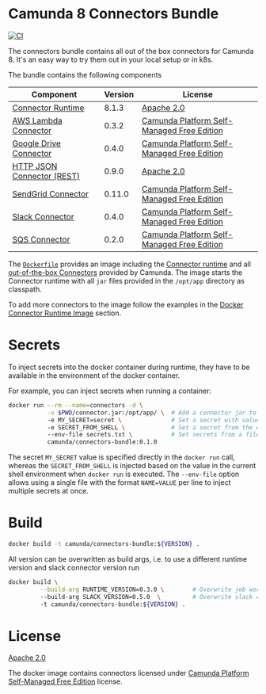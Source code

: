 # Camunda 8 Connectors Bundle

[![CI](https://github.com/camunda/connectors-bundle/actions/workflows/CI.yml/badge.svg)](https://github.com/camunda/connectors-bundle/actions/workflows/CI.yml)

The connectors bundle contains all out of the box connectors for Camunda 8. It's an easy way to try them out in your local setup or in k8s.

The bundle contains the following components

| Component                    | Version | License                                      |
| ---------------------------- |---------| -------------------------------------------- |
| [Connector Runtime]          | 8.1.3   | [Apache 2.0]                                 |
| [AWS Lambda Connector]       | 0.3.2   | [Camunda Platform Self-Managed Free Edition] |
| [Google Drive Connector]     | 0.4.0   | [Camunda Platform Self-Managed Free Edition] |
| [HTTP JSON Connector (REST)] | 0.9.0   | [Apache 2.0]                                 |
| [SendGrid Connector]         | 0.11.0  | [Camunda Platform Self-Managed Free Edition] |
| [Slack Connector]            | 0.4.0   | [Camunda Platform Self-Managed Free Edition] |
| [SQS Connector]              | 0.2.0   | [Camunda Platform Self-Managed Free Edition] |

The [`Dockerfile`](./Dockerfile) provides an image including the [Connector runtime]
and all [out-of-the-box Connectors](https://docs.camunda.io/docs/components/connectors/out-of-the-box-connectors/available-connectors-overview/)
provided by Camunda. The image starts the Connector runtime with all `jar`
files provided in the `/opt/app` directory as classpath.

To add more connectors to the image follow the examples in the [Docker Connector Runtime Image](https://github.com/camunda-community-hub/spring-zeebe/tree/master/connector-runtime#via-docker)
section.

# Secrets

To inject secrets into the docker container during runtime, they have to be
available in the environment of the docker container.

For example, you can inject secrets when running a container:

```bash
docker run --rm --name=connectors -d \
           -v $PWD/connector.jar:/opt/app/ \  # Add a connector jar to the classpath
           -e MY_SECRET=secret \              # Set a secret with value
           -e SECRET_FROM_SHELL \             # Set a secret from the environment
           --env-file secrets.txt \           # Set secrets from a file
           camunda/connectors-bundle:0.1.0
```

The secret `MY_SECRET` value is specified directly in the `docker run` call,
whereas the `SECRET_FROM_SHELL` is injected based on the value in the
current shell environment when `docker run` is executed. The `--env-file`
option allows using a single file with the format `NAME=VALUE` per line
to inject multiple secrets at once.

# Build

```bash
docker build -t camunda/connectors-bundle:${VERSION} .
```

All version can be overwritten as build args, i.e. to use a different runtime version and slack connector version run

```bash
docker build \
         --build-arg RUNTIME_VERSION=0.3.0 \        # Overwrite job worker runtime version
         --build-arg SLACK_VERSION=0.5.0  \         # Overwrite slack connector version
         -t camunda/connectors-bundle:${VERSION} .
```

# License

[Apache 2.0]

The docker image contains connectors licensed under [Camunda Platform Self-Managed Free Edition] license.

[apache 2.0]: https://www.apache.org/licenses/LICENSE-2.0
[aws lambda connector]: https://github.com/camunda/connector-aws-lambda
[camunda platform self-managed free edition]: https://camunda.com/legal/terms/cloud-terms-and-conditions/camunda-cloud-self-managed-free-edition-terms/
[google drive connector]: https://github.com/camunda/connector-google-drive
[http json connector (rest)]: https://github.com/camunda/connector-http-json
[connector runtime]: https://github.com/camunda-community-hub/spring-zeebe/tree/master/connector-runtime
[sendgrid connector]: https://github.com/camunda/connector-sendgrid
[slack connector]: https://github.com/camunda/connector-slack
[sqs connector]: https://github.com/camunda/connector-sqs
